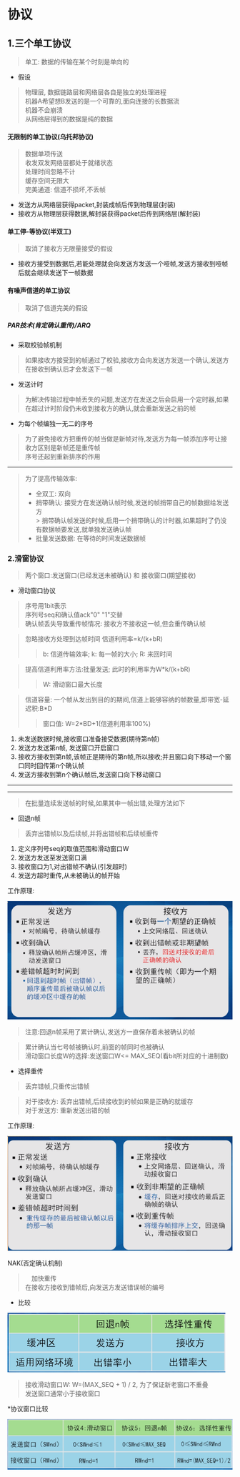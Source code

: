 # 协议

## 1.三个单工协议
> 单工: 数据的传输在某个时刻是单向的

* 假设
> 物理层, 数据链路层和网络层各自是独立的处理进程  
> 机器A希望想B发送的是一个可靠的,面向连接的长数据流  
> 机器不会崩溃  
> 从网络层得到的数据是纯的数据
#### 无限制的单工协议(乌托邦协议)
> 数据单项传送  
> 收发双发网络层都处于就绪状态  
> 处理时间忽略不计  
> 缓存空间无限大  
> 完美通道: 信道不损坏,不丢帧  
* 发送方从网络层获得packet,封装成帧后传到物理层(封装)
* 接收方从物理层获得数据,解封装获得packet后传到网络层(解封装)
#### 单工停-等协议(半双工)
> 取消了接收方无限量接受的假设
* 接收方接受到数据后,若能处理就会向发送方发送一个哑帧,发送方接收到哑帧后就会继续发送下一帧数据
#### 有噪声信道的单工协议
> 取消了信道完美的假设

##### PAR技术(肯定确认重传)/ARQ 
* 采取校验帧机制
> 如果接收方接受到的帧通过了校验,接收方会向发送方发送一个确认,发送方在接收到确认后才会发送下一帧  
* 发送计时
> 为解决传输过程中帧丢失的问题,发送方在发送之后会启用一个定时器,如果在超过计时阶段仍未收到接收方的确认,就会重新发送之前的帧
* 为每个帧编独一无二的序号
> 为了避免接收方把重传的帧当做是新帧对待,发送方为每一帧添加序号让接收方区别是新帧还是重传帧  
> 序号还起到重新排序的作用

---
> 为了提高传输效率:
> * 全双工: 双向
> * 捎带确认: 接受方在发送确认帧时候,发送的帧捎带自己的帧数据给发送方  
    > 捎带确认帧发送的时候,启用一个捎带确认的计时器,如果超时了仍没有数据帧要发送,就单独发送确认帧
> * 批量发送数据: 在等待的时间发送数据帧

### 2.滑窗协议
> 两个窗口:发送窗口(已经发送未被确认) 和 接收窗口(期望接收)
* 滑动窗口协议
> 序号用1bit表示  
> 序列号seq和确认值ack"0" "1"交替  
> 确认帧丢失导致重传帧情况: 接收方不接收这一帧,但会重传确认帧  

> 忽略接收方处理到达帧时间 信道利用率=k/(k+bR)
>> b: 信道传输效率; k: 每一帧的大小; R: 来回时间  

> 提高信道利用率方法:批量发送; 此时的利用率为W*k/(k+bR)  
>> W: 滑动窗口最大长度

> 信道容量: 一个帧从发出到目的的期间,信道上能够容纳的帧数量,即带宽-延迟积:B*D   
>> 窗口值: W=2*BD+1(信道利用率100%)  
  1. 未发送数据时候,接收窗口准备接受数据(期待第n帧)
  2. 发送方发送第n帧, 发送窗口开启窗口
  3. 接收方接收到第n帧,该帧正是期待的第n帧,所以接收;并且窗口向下移动一个窗口同时回传第n个确认帧
  4. 发送方接收到第n个确认帧后,发送窗口向下移动窗口
---
---
>在批量连续发送帧的时候,如果其中一帧出错,处理方法如下
* 回退n帧
> 丢弃出错帧以及后续帧,并将出错帧和后续帧重传
  1. 定义序列号seq的取值范围和滑动窗口W
  2. 发送方发送至发送窗口满
  3. 接收窗口为1,对出错帧不确认(引发超时)
  4. 发送方超时重传,从未被确认的帧开始

工作原理:

![重传](./pic/3-2-3.png)
>注意:回退n帧采用了累计确认,发送方一直保存着未被确认的帧

> 累计确认当七号帧被确认时,前面的帧同时也被确认  
>滑动窗口长度W的选择:发送窗口W<= MAX_SEQ(看bit所对应的十进制数)
* 选择重传 
> 丢弃错帧,只重传出错帧

> 对于接收方: 丢弃出错帧,后续接收到的帧如果是正确的就缓存  
> 对于发送方: 重新发送出错的帧

工作原理:
  
  ![选择性](./pic/3-2-4.png)

NAK(否定确认机制)
>　加快重传  
> 在接收方接收到错帧后,向发送方发送错误帧的编号  

* 比较

![比较](./pic/3-2-5.png)

>接收滑动窗口W: W=(MAX_SEQ + 1) / 2, 为了保证新老窗口不重叠  
> 发送窗口通常小于接收窗口  


*协议窗口比较

![窗口比较](./pic/2-3-6.png)
